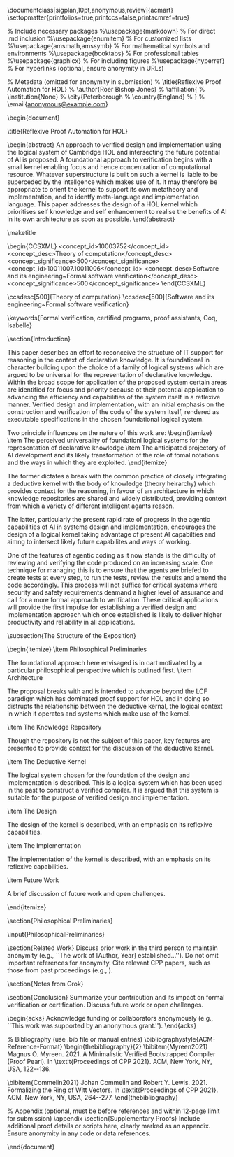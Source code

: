 \documentclass[sigplan,10pt,anonymous,review]{acmart}
\settopmatter{printfolios=true,printccs=false,printacmref=true}

% Include necessary packages
%\usepackage{markdown} % For direct .md inclusion
%\usepackage{enumitem} % For customized lists
%\usepackage{amsmath,amssymb} % For mathematical symbols and environments
%\usepackage{booktabs} % For professional tables
%\usepackage{graphicx} % For including figures
%\usepackage{hyperref} % For hyperlinks (optional, ensure anonymity in URLs)

% Metadata (omitted for anonymity in submission)
% \title{Reflexive Proof Automation for HOL}
% \author{Roer Bishop Jones}
% \affiliation{
%   \institution{None}
%   \city{Peterborough
%   \country{England}
% }
% \email{anonymous@example.com}

\begin{document}

\title{Reflexive Proof Automation for HOL}

\begin{abstract}
An approach to verified design and implementation using
the logical system of Cambridge HOL and intersecting
the future potential of AI is proposed.
A foundational approach to verification begins with
a small kernel enabling focus and hence concentration of
computational resource.
Whatever superstructure is built on such a kernel
is liable to be superceded by the intellgence which
makes use of it.
It may therefore be appropriate to orient the kernel to support
its own metatheory and implementation,
and to identfy meta-language and implementation language.
This paper addresses the design of a HOL kernel
which prioritises self knowledge and self enhancement
to realise the benefits of AI in its own architecture
as soon as possible.
\end{abstract}

\maketitle

\begin{CCSXML}
<ccs2012>
   <concept>
       <concept_id>10003752</concept_id>
       <concept_desc>Theory of computation</concept_desc>
       <concept_significance>500</concept_significance>
       </concept>
   <concept>
       <concept_id>10011007.10011006</concept_id>
       <concept_desc>Software and its engineering~Formal software verification</concept_desc>
       <concept_significance>500</concept_significance>
       </concept>
</ccs2012>
\end{CCSXML}

\ccsdesc[500]{Theory of computation}
\ccsdesc[500]{Software and its engineering~Formal software verification}

\keywords{Formal verification, certified programs, proof assistants, Coq, Isabelle}

\section{Introduction}

This paper describes an effort to reconceive the structure of IT support
for reasoning in the context of declarative knowledge.
It is foundational in character building upon the choice of a family of logical systems
which are argued to be universal for the representation of declarative knowledge.
Within the broad scope for application of the proposed system certain areas are
identified for focus and priority because ot their potential application to
advancing the efficiency and capabilities of the system itself in a reflexive manner.
Verified design and implementation, with an initial emphasis on the construction and
verification of the code of the system itself, rendered as executable specifications
in the chosen foundational logical system.

Two principle influences on the nature of this work are:
\begin{itemize}
\item The perceived universality of foundationl logical systems for the representation of declarative knowledge
\item The anticipated projectory of AI development and its likely transformation of the role of fomal notations and the ways in which they are exploited. 
\end{itemize}

The former dictates a break with the common practice of closely integrating a deductive kernel
with the body of knowledge (theory heirarchy) which provides context for the reasoning,
in favour of an architecture in which knowledge repositories are shared and widely distributed,
providing context from which a variety of different intelligent agants reason.

The latter, particularly the present rapid rate of progress in the agentic capabilities of
AI in systems design and implementation,
encourages the design of a logical kernel taking advantage of present AI capabilties
and aimng to intersect likely future capabilites and ways of working.

One of the features of agentic coding as it now stands is the difficulty of reviewing and verifying
the code produced on an increasing scale.
One technique for managing this is to ensure that the agents are briefed to create tests at every step,
to run the tests, review the results and amend the code accordingly.
This process will not suffice for critical systems where security and safety requirements deamand
a higher level of assurance and call for a more formal approach to verification.
These critical applications will provide the first impulse for establishing a
verified design and implementation approach which once established is likely to
deliver higher productivity and reliability in all applications.

\subsection{The Structure of the Exposition}

\begin{itemize}
  \item Philosophical Preliminaries
  
  The foundational approach here envisaged is in oart motivated by
  a particular philosophical perspective which is outlined first.
\item Architecture

The proposal breaks with and is intended to advance beyond the LCF paradigm which has dominated
proof support for HOL and in doing so distrupts the relationship between
the deductive kernal, the logical context in which it operates and systems
which make use of the kernel.

\item The Knowledge Repository

Though the repository is not the subject of this paper,
key features are presented to provide context for the discussion of the deductive kernel.

  \item The Deductive Kernel
  

  
  The logical system chosen for the foundation of the design and implementation is described.
  This is a logical system which has been used in the past to construct a verified compiler.
  It is argued that this system is suitable for the purpose of verified design and implementation.
  
  \item The Design
  
  The design of the kernel is described, with an emphasis on its reflexive capabilities.
  
  \item The Implementation
  
  The implementation of the kernel is described, with an emphasis on its reflexive capabilities.
  
  \item Future Work
  
  A brief discussion of future work and open challenges.

\end{itemize}

\section{Philosophical Preliminaries}

\input{PhilosophicalPreliminaries}

\section{Related Work}
Discuss prior work in the third person to maintain anonymity (e.g., ``The work of [Author, Year] established...''). Do not omit important references for anonymity. Cite relevant CPP papers, such as those from past proceedings 
(e.g., ).

\section{Notes from Grok}


\section{Conclusion}
Summarize your contribution and its impact on formal verification or certification. Discuss future work or open challenges.

\begin{acks}
Acknowledge funding or collaborators anonymously (e.g., ``This work was supported by an anonymous grant.'').
\end{acks}

% Bibliography (use .bib file or manual entries)
\bibliographystyle{ACM-Reference-Format}
\begin{thebibliography}{2}
\bibitem{Myreen2021}
Magnus O. Myreen. 2021. A Minimalistic Verified Bootstrapped Compiler (Proof Pearl). In \textit{Proceedings of CPP 2021}. ACM, New York, NY, USA, 122--136.

\bibitem{Commelin2021}
Johan Commelin and Robert Y. Lewis. 2021. Formalizing the Ring of Witt Vectors. In \textit{Proceedings of CPP 2021}. ACM, New York, NY, USA, 264--277.
\end{thebibliography}

% Appendix (optional, must be before references and within 12-page limit for submission)
\appendix
\section{Supplementary Proofs}
Include additional proof details or scripts here, clearly marked as an appendix. Ensure anonymity in any code or data references.

\end{document}
